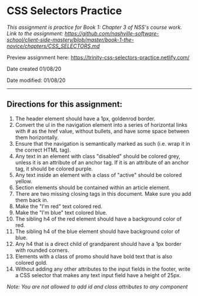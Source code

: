 # CSS Selectors Practice

*This assignment is practice for Book 1: Chapter 3 of NSS's course work. Link to the assignment: https://github.com/nashville-software-school/client-side-mastery/blob/master/book-1-the-novice/chapters/CSS_SELECTORS.md*

 Preview assignment here: https://trinity-css-selectors-practice.netlify.com/

Date created 01/08/20

Date modified: 01/08/20
***



## Directions for this assignment:

1. The header element should have a 1px, goldenrod border.
2. Convert the ul in the navigation element into a series of horizontal links with # as the href value, without bullets, and have some space between them horizontally.
3. Ensure that the navigation is semantically marked as such (i.e. wrap it in the correct HTML tag).
4. Any text in an element with class "disabled" should be colored grey, unless it is an attribute of an anchor tag. If it is an attribute of an anchor tag, it should be colored purple.
5. Any text inside an element with a class of "active" should be colored yellow.
6. Section elements should be contained within an article element.
7. There are two missing closing tags in this document. Make sure you add them back in.
8. Make the "I'm red" text colored red.
9. Make the "I'm blue" text colored blue.
10. The sibling h4 of the red element should have a background color of red.
11. The sibling h4 of the blue element should have background color of blue.
12. Any h4 that is a direct child of grandparent should have a 1px border with rounded corners.
13. Elements with a class of promo should have bold text that is also colored gold.
14. Without adding any other attributes to the input fields in the footer, write a CSS selector that makes any text input field have a height of 25px.

*Note: You are not allowed to add id and class attributes to any component*
